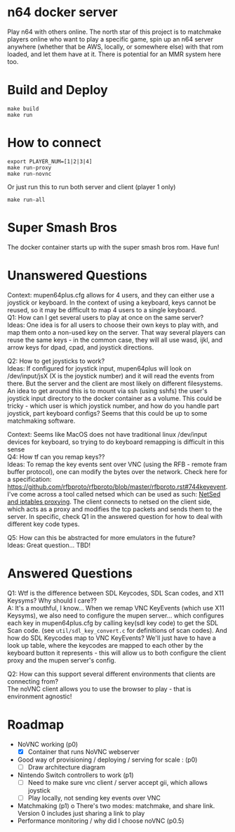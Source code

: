 # n64 docker server

Play n64 with others online. The north star of this project is to matchmake players online who want to play a specific game,
spin up an n64 server anywhere (whether that be AWS, locally, or somewhere else) with that rom loaded,
and let them have at it. There is potential for an MMR system here too.

# Build and Deploy
```
make build
make run
```

# How to connect

```
export PLAYER_NUM=[1|2|3|4]
make run-proxy
make run-novnc
```

Or just run this to run both server and client (player 1 only)
```
make run-all
```

# Super Smash Bros

The docker container starts up with the super smash bros rom. Have fun!

# Unanswered Questions

Context: mupen64plus.cfg allows for 4 users, and they can either use a joystick or keyboard. In the context
of using a keyboard, keys cannot be reused, so it may be difficult to map 4 users to a single keyboard.<br>
Q1: How can I get several users to play at once on the same server?<br>
Ideas:
One idea is for all users to choose their own keys to play with, and map them onto a non-used key on the
server. That way several players can reuse the same keys - in the common case, they will all use wasd, ijkl, and
arrow keys for dpad, cpad, and joystick directions.

Q2: How to get joysticks to work?<br>
Ideas:
If configured for joystick input, mupen64plus will look on /dev/input/jsX (X is the joystick number) and
it will read the events from there. But the server and the client are most likely on different filesystems. An idea to
get around this is to mount via ssh (using sshfs) the user's joystick input directory to the docker container as a volume.
This could be tricky - which user is which joystick number, and how do you handle part joystick, part keyboard configs?
Seems that this could be up to some matchmaking software.


Context: Seems like MacOS does not have traditional linux /dev/input devices for keyboard, so trying to do keyboard remapping is difficult in this sense<br>
Q4: How tf can you remap keys??<br>
Ideas: To remap the key events sent over VNC (using the RFB - remote fram buffer protocol), one can modify the bytes over the network. Check here for a specification: <https://github.com/rfbproto/rfbproto/blob/master/rfbproto.rst#744keyevent>. I've come across a tool called netsed which can be used as such: [NetSed and iptables proxying](https://serverfault.com/a/321671). The client connects to netsed on the client side, which acts as a proxy and modifies the tcp packets and sends them to the server. In specific, check Q1 in the answered question for how to deal with different key code types.<br>

Q5: How can this be abstracted for more emulators in the future?<br>
Ideas: Great question... TBD!

# Answered Questions
Q1: Wtf is the difference between SDL Keycodes, SDL Scan codes, and X11 Keysyms? Why should I care??<br>
A: It's a mouthful, I know... When we remap VNC KeyEvents (which use X11 Keysyms),
we also need to configure the mupen server... which configures each key in mupen64plus.cfg by calling
key(sdl key code)  to get the SDL Scan code. (see `util/sdl_key_convert.c` for definitions of scan codes).
And how do SDL Keycodes map to VNC KeyEvents? We'll just have to have a look up table, where the keycodes are
mapped to each other by the keyboard button it represents - this will allow us to both configure the client proxy and the mupen server's config. <br>

Q2: How can this support several different environments that clients are connecting from?<br>
The noVNC client allows you to use the browser to play - that is environment agnostic!

# Roadmap
- NoVNC working (p0)
  - [x] Container that runs NoVNC webserver
- Good way of provisioning / deploying / serving for scale : (p0)
  - [ ] Draw architecture diagram
- Nintendo Switch controllers to work (p1)
  - [ ] Need to make sure vnc client / server accept gii, which allows joystick
  - [ ] Play locally, not sending key events over VNC
- Matchmaking (p1)
  o There's two modes: matchmake, and share link. Version 0 includes just sharing a link to play
- Performance monitoring / why did I choose noVNC (p0.5)
